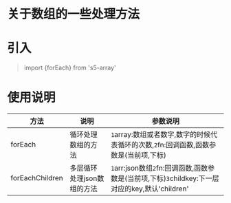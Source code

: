 # 关于数组的一些处理方法
# 引入
> import {forEach} from 's5-array'
>

# 使用说明
方法|说明|参数说明
--------|---------|--------
forEach|循环处理数组的方法|`1`array:数组或者数字,数字的时候代表循环的次数,`2`fn:回调函数,函数参数是(当前项,下标)
forEachChildren|多层循环处理json数组的方法|`1`arr:json数组`2`fn:回调函数,函数参数是(当前项,下标)`3`childkey:下一层对应的key,默认'children'

